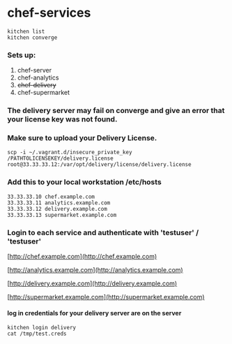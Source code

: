 # chef-services

```
kitchen list
kitchen converge
```
### Sets up:

1. chef-server
2. chef-analytics
3. ~~chef-delivery~~
4. chef-supermarket

### The delivery server may fail on converge and give an error that your license key was not found.
### Make sure to upload your Delivery License.
```
scp -i ~/.vagrant.d/insecure_private_key /PATHTOLICENSEKEY/delivery.license root@33.33.33.12:/var/opt/delivery/license/delivery.license
```

### Add this to your local workstation /etc/hosts

```
33.33.33.10 chef.example.com
33.33.33.11 analytics.example.com
33.33.33.12 delivery.example.com
33.33.33.13 supermarket.example.com
```

### Login to each service and authenticate with 'testuser' / 'testuser'

[http://chef.example.com](http://chef.example.com)

[http://analytics.example.com](http://analytics.example.com)

[http://delivery.example.com](http://delivery.example.com)

[http://supermarket.example.com](http://supermarket.example.com)

#### log in credentials for your delivery server are on the server
```
kitchen login delivery
cat /tmp/test.creds
```

